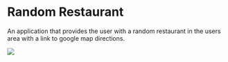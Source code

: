 # Random Restaurant

An application that provides the user with a random restaurant in the users area with a link to google map directions.

![](https://i.imgur.com/LHr9qlP.png)